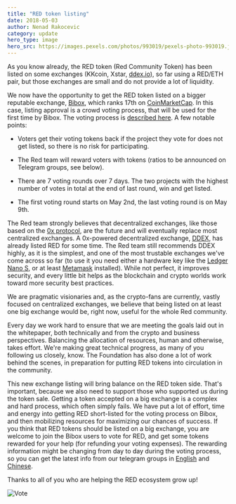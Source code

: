 ```yaml
---
title: "RED token listing"
date: 2018-05-03 
author: Nenad Rakocevic 
category: update
hero_type: image
hero_src: https://images.pexels.com/photos/993019/pexels-photo-993019.jpeg?auto=compress&cs=tinysrgb&h=650&w=940
---
```


As you know already, the RED token (Red Community Token) has been listed on some exchanges (KKcoin, Xstar, [ddex.io](http://ddex.io/)), so far using a RED/ETH pair, but those exchanges are small and do not provide a lot of liquidity.

We now have the opportunity to get the RED token listed on a bigger reputable exchange, [Bibox](https://www.bibox.com/), which ranks 17th on [CoinMarketCap](https://coinmarketcap.com/exchanges/volume/24-hour/). In this case, listing approval is a crowd voting process, that will be used for the first time by Bibox. The voting process is [described here](https://bibox.zendesk.com/hc/en-us/articles/360003661833). A few notable points:

* Voters get their voting tokens back if the project they vote for does not get listed, so there is no risk for participating.

* The Red team will reward voters with tokens (ratios to be announced on Telegram groups, see below).

* There are 7 voting rounds over 7 days. The two projects with the highest number of votes in total at the end of last round, win and get listed.

* The first voting round starts on May 2nd, the last voting round is on May 9th.


The Red team strongly believes that decentralized exchanges, like those based on the [0x protocol](https://www.0xproject.com/), are the future and will eventually replace most centralized exchanges. A 0x-powered decentralized exchange, [DDEX](https://ddex.io/), has already listed RED for some time. The Red team still recommends DDEX highly, as it is the simplest, and one of the most trustable exchanges we've come across so far (to use it you need either a hardware key like the [Ledger Nano S](https://www.ledgerwallet.com/products/ledger-nano-s), or at least [Metamask](https://metamask.io/) installed). While not perfect, it improves security, and every little bit helps as the blockchain and crypto worlds work toward more security best practices.

We are pragmatic visionaries and, as the crypto-fans are currently, vastly focused on centralized exchanges, we believe that being listed on at least one big exchange would be, right now, useful for the whole Red community.

Every day we work hard to ensure that we are meeting the goals laid out in the whitepaper, both technically and from the crypto and business perspectives. Balancing the allocation of resources, human and otherwise, takes effort. We're making great technical progress, as many of you following us closely, know. The Foundation has also done a lot of work behind the scenes, in preparation for putting RED tokens into circulation in the community.

This new exchange listing will bring balance on the RED token side. That's important, because we also need to support those who supported us during the token sale. Getting a token accepted on a big exchange is a  complex and hard process, which often simply fails. We have put a lot of effort, time and energy into getting RED short-listed for the voting process on Bibox, and then mobilizing resources for maximizing our chances of success. If you think that RED tokens should be listed on a big exchange, you are welcome to join the Bibox users to vote for RED, and get some tokens rewarded for your help (for refunding your voting expenses). The rewarding information might be changing from day to day during the voting process, so you can get the latest info from our telegram groups in [English](https://t.me/redofficial) and [Chinese](https://t.me/redofficialcn).

Thanks to all of you who are helping the RED ecosystem grow up!

![Vote](https://1.bp.blogspot.com/-p1YGdKW9FbE/WuxPQPTxsRI/AAAAAAAAAaM/UNXITZrJwX8zlXL5CVWkpTCRW1uu60mzQCLcBGAs/s320/WeChat%2BImage_20180503113148.png)